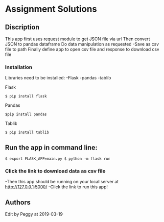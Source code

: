 # Assignment Solutions

## Discription

This app first uses request module to get JSON file via url
Then convert JSON to pandas dataframe 
Do data manipulation as requested -Save as csv file to path 
Finally define app to open csv file and response to download csv file

### Installation

Libraries need to be installed: -Flask -pandas -tablib

Flask

```
$ pip install flask
```

Pandas

```
$pip install pandas
```

Tablib

```
$ pip install tablib
```

## Run the app in command line: 

```
$ export FLASK_APP=main.py $ python -m flask run
```

### Click the link to download data as csv file
-Then this app should be running on your local server at http://127.0.0.1:5000/ 
-Click the link to run this app!


## Authors
Edit by Peggy at 2019-03-19



